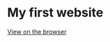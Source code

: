 # My first website

<a href="https://theflowerthatsmiles.netlify.app" target="_blank"> View on the browser </a>
